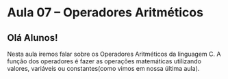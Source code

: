 # Aula 07 – Operadores Aritméticos

## Olá Alunos!

Nesta aula iremos falar sobre os Operadores Aritméticos da linguagem C. A função dos operadores é fazer as operações matemáticas utilizando valores, variáveis ou constantes(como vimos em nossa última aula).
